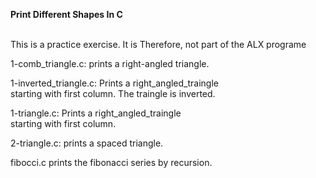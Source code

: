 **Print Different Shapes In C**

<p>
<br>This is a practice exercise. It is Therefore, not part of the ALX programe</br>
</p>

1-comb_triangle.c: prints a right-angled triangle.</br>

1-inverted_triangle.c: Prints a right_angled_traingle</br>
          starting with first column.
          The traingle is inverted.

1-triangle.c: Prints a right_angled_traingle</br>
          starting with first column.

2-triangle.c: prints a spaced triangle.

fibocci.c prints the fibonacci series by recursion.
